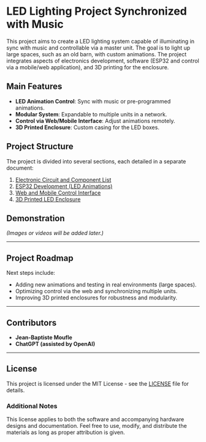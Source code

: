 # LED Lighting Project Synchronized with Music

This project aims to create a LED lighting system capable of illuminating in sync with music and controllable via a master unit. The goal is to light up large spaces, such as an old barn, with custom animations. The project integrates aspects of electronics development, software (ESP32 and control via a mobile/web application), and 3D printing for the enclosure.

## Main Features

- **LED Animation Control**: Sync with music or pre-programmed animations.
- **Modular System**: Expandable to multiple units in a network.
- **Control via Web/Mobile Interface**: Adjust animations remotely.
- **3D Printed Enclosure**: Custom casing for the LED boxes.

## Project Structure

The project is divided into several sections, each detailed in a separate document:

1. [Electronic Circuit and Component List](docs/electronics.md)
2. [ESP32 Development (LED Animations)](docs/esp32_dev.md)
3. [Web and Mobile Control Interface](docs/web_control.md)
4. [3D Printed LED Enclosure](docs/3d_print.md)

## Demonstration

*(Images or videos will be added later.)*

---

## Project Roadmap

Next steps include:
- Adding new animations and testing in real environments (large spaces).
- Optimizing control via the web and synchronizing multiple units.
- Improving 3D printed enclosures for robustness and modularity.

---

## Contributors

- **Jean-Baptiste Moufle**
- **ChatGPT (assisted by OpenAI)**

---

## License

This project is licensed under the MIT License - see the [LICENSE](LICENSE) file for details.

### Additional Notes
This license applies to both the software and accompanying hardware designs and documentation. Feel free to use, modify, and distribute the materials as long as proper attribution is given.

